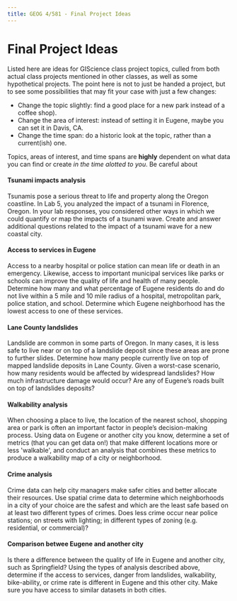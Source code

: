 ```yaml
---
title: GEOG 4/581 - Final Project Ideas
---
```


# Final Project Ideas

Listed here are ideas for GIScience class project topics, culled from both actual class projects mentioned in other classes, as well as some hypothetical projects. The point here is not to just be handed a project, but to see some possibilities that may fit your case with just a few changes:

* Change the topic slightly: find a good place for a new park instead of a coffee shop).
* Change the area of interest: instead of setting it in Eugene, maybe you can set it in Davis, CA.
* Change the time span: do a historic look at the topic, rather than a current(ish) one.

Topics, areas of interest, and time spans are **highly** dependent on what data you can find or create *in the time alotted to you*. Be careful about 

#### Tsunami impacts analysis

Tsunamis pose a serious threat to life and property along the Oregon coastline. In Lab 5, you analyzed the impact of a tsunami in Florence, Oregon. In your lab responses, you considered other ways in which we could quantify or map the impacts of a tsunami wave. Create and answer additional questions related to the impact of a tsunami wave for a new coastal city.

#### Access to services in Eugene

Access to a nearby hospital or police station can mean life or death in an emergency. Likewise, access to important municipal services like parks or schools can improve the quality of life and health of many people. Determine how many and what percentage of Eugene residents do and do not live within a 5 mile and 10 mile radius of a hospital, metropolitan park, police station, and school. Determine which Eugene neighborhood has the lowest access to one of these services.

#### Lane County landslides

Landslide are common in some parts of Oregon. In many cases, it is less safe to live near or on top of a landslide deposit since these areas are prone to further slides. Determine how many people currently live on top of mapped landslide deposits in Lane County. Given a worst-case scenario, how many residents would be affected by widespread landslides? How much infrastructure damage would occur? Are any of Eugene’s roads built on top of landslides deposits?

#### Walkability analysis

When choosing a place to live, the location of the nearest school, shopping area or park is often an important factor in people’s decision-making process. Using data on Eugene or another city you know, determine a set of metrics (that you can get data on!) that make different locations more or less 'walkable', and conduct an analysis that combines these metrics to produce a walkability map of a city or neighborhood.

#### Crime analysis

Crime data can help city managers make safer cities and better allocate their resources. Use spatial crime data to determine which neighborhoods in a city of your choice are the safest and which are the least safe based on at least two different types of crimes. Does less crime occur near police stations; on streets with lighting; in different types of zoning (e.g. residential, or commercial)?

#### Comparison betwee Eugene and another city

Is there a difference between the quality of life in Eugene and another city, such as Springfield? Using the types of analysis described above, determine if the access to services, danger from landslides, walkability, bike-ability, or crime rate is different in Eugene and this other city. Make sure you have access to similar datasets in both cities.
